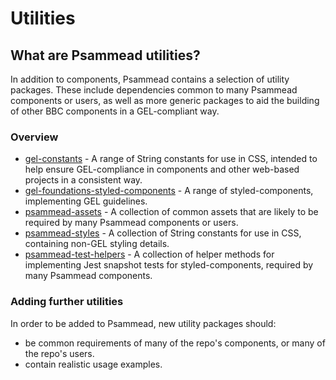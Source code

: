 # Utilities

## What are Psammead utilities?
In addition to components, Psammead contains a selection of utility packages. These include dependencies common to many Psammead components or users, as well as more generic packages to aid the building of other BBC components in a GEL-compliant way.

### Overview
* [gel-constants](./gel-constants) - A range of String constants for use in CSS, intended to help ensure GEL-compliance in components and other web-based projects in a consistent way.
* [gel-foundations-styled-components](./gel-foundations-styled-components) - A range of styled-components, implementing GEL guidelines.
* [psammead-assets](./psammead-assets) - A collection of common assets that are likely to be required by many Psammead components or users.
* [psammead-styles](./psammead-styles) - A collection of String constants for use in CSS, containing non-GEL styling details.
* [psammead-test-helpers](./psammead-test-helpers) - A collection of helper methods for implementing Jest snapshot tests for styled-components, required by many Psammead components.

### Adding further utilities

In order to be added to Psammead, new utility packages should:
* be common requirements of many of the repo's components, or many of the repo's users.
* contain realistic usage examples.